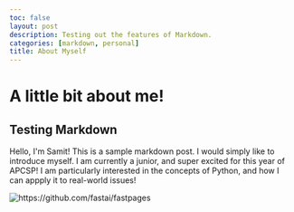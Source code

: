 ```yaml
---
toc: false
layout: post
description: Testing out the features of Markdown.
categories: [markdown, personal]
title: About Myself
---
```

# A little bit about me!

## Testing Markdown

Hello, I'm Samit! This is a sample markdown post. I would simply like to introduce myself. I am currently a junior, and super excited for this year of APCSP! I am particularly interested in the concepts of Python, and how I can appply it to real-world issues!

![]({{site.baseurl}}/images/goatbruh.jpeg "https://github.com/fastai/fastpages")